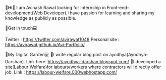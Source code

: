 📌Hi👋 I am Avinash Rawat looking for Internship in Front-end-development(Web Developer).I have passion for learning and sharing my knowledge as publicly as possible.

📌Get in touch💻

Twitter : https://twitter.com/avirawat1048
Personal site : https://avirawat.github.io/Avi-Portfolio/

📌My Digital Garden💻
📝I write regular blog post on ayodhya(Ayodhya-Darshan). Link here: https://ayodhya-darshan.blogspot.com/
💢I developed a site(Labour Welfare)for labours/workers where contractors will directly offer job. Link : https://labour-welfare.000webhostapp.com/ 
<!--
**avirawat/avirawat** is a ✨ _special_ ✨ repository because its `README.md` (this file) appears on your GitHub profile.

Here are some ideas to get you started:

- 🔭 I’m currently working on ...
- 🌱 I’m currently learning ...
- 👯 I’m looking to collaborate on ...
- 🤔 I’m looking for help with ...
- 💬 Ask me about ...
- 📫 How to reach me: ...
- 😄 Pronouns: ...
- ⚡ Fun fact: ...
-->
